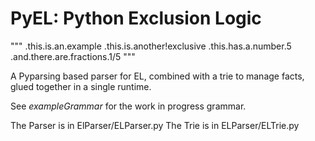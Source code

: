 # PyEL: Python Exclusion Logic

"""
    .this.is.an.example
    .this.is.another!exclusive
    .this.has.a.number.5
    .and.there.are.fractions.1/5
"""

A Pyparsing based parser for EL, combined with a trie to manage facts,
glued together in a single runtime.

See *exampleGrammar* for the work in progress grammar.

The Parser is in ElParser/ELParser.py
The Trie is in ELParser/ELTrie.py


